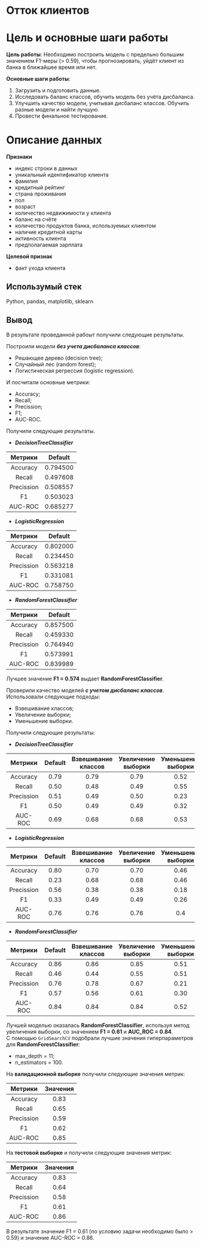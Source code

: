 # Отток клиентов

# Цель и основные шаги работы

**Цель работы**: Необходимо построить модель с предельно большим значением F1-меры (> 0.59), чтобы прогнозировать, уйдёт клиент из банка в ближайшее время или нет. 

**Основные шаги работы**:
1. Загрузить и подготовить данные.
1. Исследовать баланс классов, обучить модель без учёта дисбаланса.
1. Улучшить качество модели, учитывая дисбаланс классов. Обучить разные модели и найти лучшую.
1. Провести финальное тестирование.

# Описание данных
**Признаки**
 * индекс строки в данных
 * уникальный идентификатор клиента
 * фамилия
 * кредитный рейтинг
 * страна проживания
 * пол
 * возраст
 * количество недвижимости у клиента
 * баланс на счёте
 * количество продуктов банка, используемых клиентом
 * наличие кредитной карты
 * активность клиента
 * предполагаемая зарплата  


**Целевой признак**
 * факт ухода клиента
 
## Использумый стек
Python, pandas, matplotlib, sklearn

## Вывод
В результате проведанной рабоыт получили следующие результаты.

Построили модели ***без учета дисбаланса классов***:
* Решающее дерево (decision tree);
* Случайный лес (random forest); 
* Логистическая регрессия (logistic regression).

И посчитали основные метрики:
* Accuracy;
* Recall;
* Precission; 
* F1;
* AUC-ROC.

Получили следующие результаты.  

* ***DecisionTreeClassifier***

**Метрики**  | **Default** |
:-------------: | :-------------: |
Accuracy	 | 0.794500 |
Recall | 0.497608 |
Precission | 0.508557 |
F1 | 0.503023 |
AUC-ROC | 0.685277 |

* ***LogisticRegression***

**Метрики**  | **Default** |
:-------------: | :-------------: |
Accuracy	 | 0.802000 |
Recall | 0.234450 |
Precission | 0.563218 |
F1 | 0.331081 |
AUC-ROC | 0.758750 |

* ***RandomForestClassifier***

**Метрики**  | **Default** |
:-------------: | :-------------: |
Accuracy	 | 0.857500 |
Recall | 0.459330 |
Precission | 0.764940 |
F1 | 0.573991 |
AUC-ROC | 0.839989 |


Лучшее значение **F1  = 0.574** выдает **RandomForestClassifier**.  


Проверили качество моделей ***с учетом дисбаланс классов***. Использовали следующие подходы:  
* Взвешивание классов;
* Увеличение выборки;
* Уменьшение выборки.

Получили следующие результаты:


* ***DecisionTreeClassifier***

**Метрики**  | **Default** | **Взвешивание классов** |	**Увеличение выборки** | **Уменьшение выборки** |
:-------------: | :-------------: | :-------------: | :-------------: | :-------------: |
Accuracy|	0.79|	0.79|	0.79|	0.52|
Recall|	    0.50|	0.48|	0.49|	0.55|
Precission|	0.51|	0.49|	0.50|	0.23|
F1|	        0.50|	0.49|	0.49|	0.32|
AUC-ROC|	0.69|	0.68|	0.68|	0.53|

* ***LogisticRegression***

**Метрики**  | **Default** | **Взвешивание классов** |	**Увеличение выборки** | **Уменьшение выборки** |
:-------------: | :-------------: | :-------------: | :-------------: | :-------------: |
Accuracy|	0.80|	0.70|	0.70|	0.46|
Recall|	    0.23|	0.68|	0.68|	0.46|
Precission|	0.56|	0.38|	0.38|	0.18|
F1|	        0.33|	0.49|	0.49|	0.26|
AUC-ROC|	0.76|	0.76|	0.76|	0.4|

* ***RandomForestClassifier***

**Метрики**  | **Default** | **Взвешивание классов** |	**Увеличение выборки** | **Уменьшение выборки** |
:-------------: | :-------------: | :-------------: | :-------------: | :-------------: |
Accuracy|	0.86|	0.86|	0.85|	0.51|
Recall|	    0.46|	0.44|	0.55|	0.51|
Precission|	0.76|	0.78|	0.67|	0.21|
F1|	        0.57|	0.56|	0.61|	0.30|
AUC-ROC|	0.84|	0.84|	0.84|	0.52|


Лучшей моделью оказалась **RandomForestClassifier**, используя метод увеличения выборки, со значением **F1 = 0.61** и **AUC_ROC = 0.84**.  
С помощью `GridSearchCV` подобрали лучшие значения гиперпараметров для **RandomForestClassifier**: 
* max_depth = 11;
* n_estimators = 100.

На **валидационной выборке** получили следующие значения метрик:

**Метрики**  | **Значения** |
:-------------: | :-------------: |
Accuracy	 | 0.83 |
Recall | 0.65 |
Precission | 0.59 |
F1 | 0.62 |
AUC-ROC | 0.85 |

На **тестовой выборке** и получили следующие значения метрик:

**Метрики**  | **Значения** |
:-------------: | :-------------: |
Accuracy	 | 0.83 |
Recall | 0.64 |
Precission | 0.58 |
F1 | 0.61 |
AUC-ROC | 0.86 |

В результате значение F1 = 0.61 (по условию задачи необходимо было > 0.59) и значение AUC-ROC = 0.86.